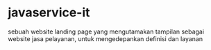 # javaservice-it
sebuah website landing page yang mengutamakan tampilan sebagai website jasa pelayanan, untuk mengedepankan definisi dan layanan
